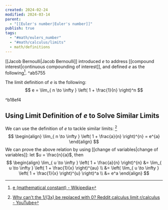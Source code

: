 ```yaml
---
created: 2024-02-24
modified: 2024-03-14
parent:
  - "[[Euler's number|Euler's number]]"
publish: true
tags:
  - "#math/eulers_number"
  - "#math/calculus/limits"
  - math/definitions
---
```

[[Jacob Bernoulli|Jacob Bernoulli]] introduced $e$ to address [[compound interest|continuous compounding of interest]], and defined $e$ as the following[^1]. ^ab5755

The limit definition of $e$ is the following:
$$
e = \lim_{ n \to \infty } \left( 1 + \frac{1}{n} \right)^n
$$

^b18ef4

## Using Limit Definition of $e$ to Solve Similar Limits
We can use the definition of $e$ to tackle similar limits: [^2]
$$
\begin{align}
\lim_{ n \to \infty } \left( 1 + \frac{a}{n} \right)^{n} = e^{a}
\end{align}
$$
We can prove the above relation by using [[change of variables|change of variables]]:
let $u = \frac{n}{a}$, then
$$
\begin{align}
\lim_{ u \to \infty } \left( 1 + \frac{a}{n} \right)^{n}
&= \lim_{ u \to \infty } \left( 1 + \frac{1}{x} \right)^{au} \\
&= \left( \lim_{ u \to \infty } \left( 1 + \frac{1}{x} \right)^{u} \right)^a \\
&= e^a
\end{align}
$$

[^1]: [e (mathematical constant) - Wikipedia](https://en.wikipedia.org/wiki/E_(mathematical_constant))
[^2]: [Why can't the 1/(3x) be replaced with 0? Reddit calculus limit r/calculus - YouTube](https://youtu.be/1ebqYv1DGbI?si=UVaDhkuO3UmtnMzl)